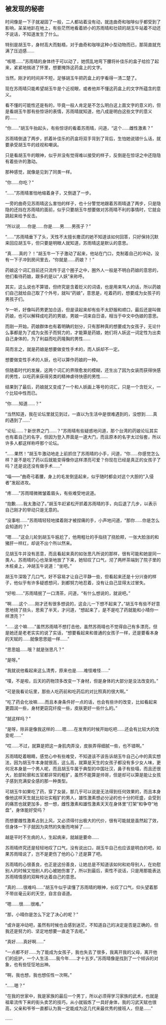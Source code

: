 ## 被发现的秘密

时间像是一下子就凝固了一般，二人都站着没有动，就连曲奇和咖啡似乎都受到了影响，呆呆地趴在地上，有些茫然地看着娇小的苏雨晴和壮硕的胡玉牛站着不动还不说话，不知道发生了什么。

特别是胡玉牛，身材高大而魁梧，对于曲奇和咖啡这种小型动物而已，那简直就充满了压迫感……

“咳嗯……”苏雨晴的身体终于可以动了，她慌乱地弯下腰将补佳乐的盒子给捡了起来，紧紧地揣进了怀里，想要掩饰这药盒上的文字。

当然，刚才的时间并不短，足够胡玉牛把药盒上的字看得一清二楚了。

现在苏雨晴只能希望胡玉牛是个近视眼，或者他并不懂这药盒上的文字所蕴含的意义。

看不懂的可能性还是有的，毕竟一般人肯定是不怎么明白这上面文字的意义的，但是看胡玉牛那有些惊讶的表情，苏雨晴就知道，他八成是明白这些文字的意义的……

“你……”胡玉牛抬起头，有些惊讶的看着苏雨晴，问道，“这个……雌性激素？”

苏雨晴倒退了两步，抓着补佳乐的药盒将双手背到了背后，生怕她说错什么话，就要承受胡玉牛的歧视和嘲讽。

只是看胡玉牛的眼神，似乎并没有觉得难以接受的样子，反倒是在惊讶之中还隐隐有着些许的激动。

那种感觉，就像是见到了同类一样。

“你……你吃？”

“……”苏雨晴害怕地缩着身子，又倒退了一步。

一旁的曲奇见苏雨晴这么害怕的样子，也十分警觉地跟着苏雨晴退了两步，只是隐隐的还挡在苏雨晴的面前，似乎只要胡玉牛想要做对苏雨晴不利的事情时，它就会跳起来给予反击。

“所以说……你是……你是……男……男孩子？”

“……”苏雨晴垂下了头，天性不太擅长撒谎的她不知道该如何回答，只好保持沉默来回应胡玉牛，但只要是明眼人就知道，苏雨晴这是默认的意思。

“真……真的？！”胡玉牛一下子激动了起来，他站在门口，克制着自己的冲动，没有一下子冲到房间里去，“你就是……药娘？！”

药娘这个词汇目前还只流传于这个圈子之中，圈外人一般是不明白药娘的意思的，他们看待药娘，跟多的是以“人妖”来称呼。

其实，这么说也不算错，但终究是含着贬义的词语，也是用来骂人的话，所以药娘们自己就给自己取了个外号，就叫“药娘”，意思是，吃着药的，想要成为女孩子的男孩子们。

乍一听，好像叫药男更加合适，但是读起来却有些不太舒服和顺口，最后还是叫做药娘，也可以解释成吃药的男娘，男娘一词来自日语，相当于中文中伪娘的意思。

而刚一开始，药娘群体也有着明确的划分，只有那种真的想要成为女孩子，无论什么事都是为了成为女孩子而努力的，才能算是药娘，她们将人妖这一词定性为出卖自己身体的，为了利益而吃药隆胸的男性……

简而言之，就是药娘是想要做变性手术的，而人妖却不一定。

想要做变性手术的人妖，也可以算作药娘的一种。

但随着时代的发展，这两个词汇的界限愈发的模糊，还生出了因为女装而获得快感的男性，以吃药来获得另类的精神虐待快感的男性……

结果到了最后，药娘就又变成了一个和人妖画上等号的词汇，只是一个含贬义，一个比较中性而已。

“你……知道……？”

“当然知道，我在论坛里就见到过，一直以为生活中是很难遇到的，没想到……真的遇到了……”

“论坛……？新世界之门……？”苏雨晴有些疑惑地问道，那个台湾的药娘论坛其实也有着自己的名字，但因为登入界面是一道大门，而且原本的名字太过俗套，所以许多人都这样称呼那个论坛。

“……果然！”胡玉牛激动地走上前抓住了苏雨晴的小手，问道，“你……你感觉怎么样？是不是吃了药以后就能变得像你这样漂亮可爱？你现在已经是真正的女孩子了吗？还是说还没有做手术……”

“喵——”曲奇弓着腰，身上的毛发倒竖起来，似乎随时都会对这个大胆的“入侵者”发起进攻。

“疼……”苏雨晴微微皱着眉头，有些难受地说道。

“抱歉……我太激动了。”胡玉牛赶紧松开抓着苏雨晴的手，向后退了几步，以表示自己刚才的举动只是无意的。

“没事啦……”苏雨晴轻轻地揉着刚才被捏痛的手，小声地问道，“那你……你是怎么会知道的？”

“嗯……”这会儿轮到胡玉牛尴尬了，他用粗壮的手指挠了挠脸颊，一张大脸涨的和猪肝一样红，却说不出个所以然来。

见胡玉牛并没有恶意，而且看起来真的如张思凡所说的那样，很有可能和她是同一类人，苏雨晴的心也渐渐地放了下来，她轻叹了口气，沏了两杯茶端到了院子里的木桩桌上，冲胡玉牛说道：“坐吧。”

胡玉牛深吸了几口气，好不容易才让自己平静一些，但看起来还是十分兴奋的样子，他似乎有许多疑惑想问，到都努力地忍着，没有让自己显得太过冒失。

“好啦……”苏雨晴抿了一口清茶，问道，“有什么想说的，就说吧。”

“啊……这个……刚才还有很多想说的，这会儿一下想不起来了。”胡玉牛有些不好意思地挠了挠头，思索了半天，才问道，“想起来了，是不是吃了药就能和小晴你一样漂亮？”

“……这个嘛……”虽然苏雨晴不想打击他，虽然苏雨晴也不觉得自己有多漂亮，但是她还是老老实实的说了实话，“想要看起来和普通的女孩子一样，还是要看本身的天赋的……就像思思姐一样……”

“思思姐……哦？就是张思凡？”

“是呀。”

“我就说他看起来这么清秀，原来也是……难怪难怪……”

“噗，不是啦，后天的药物顶多改变一下身材，但是身体的大部分是没法改变的。”

“可是我看论坛里，那些人吃药前和吃药后的对比照真的很大啊。”

“吃了药会化妆嘛……而且本身条件好一点的话，也会有些许的改变，比如看起来更圆润一些，身材更窈窕纤瘦一些，皮肤更好一些什么的。”

“就这样吗？”

“是呀，除非是像我这样的……嗯……在发育的时候开始吃吧……还会有比较大的改变呢……”

“哎……不过，就算是把这一身肌肉弄没，皮肤弄得细腻一些，也不错啊。”

苏雨晴眨着眼睛，感觉心中有些难受，不知道该不该告诉胡玉牛自己心中的真实想法，因为胡玉牛本身就很高，这么高，就算是天生的女孩子都没有多少女人味，更何况本身是一个男人呢，而且胡玉牛属于典型的中国壮汉，鼻子有些塌，而且还很大，脸部轮廓和五官都非常的粗犷，虽然不能算是帅哥，但是却可以算是能让女孩子感到充满安全感的那一种类型。

可胡玉牛如果吃了药，穿了女装，那几乎可以说是无法得到任何效果的，而且本身像他这样天生就比较壮实粗犷的男人，雄性激素想必分泌的也十分的旺盛，会受到的痛苦也就更加多，想一想，雌性激素和雄性激素天天在身体里“打架”和争夺“地盘”，身体能好受吗？

而想要雌性激素占到上风，又必须得付出极大的代价，很有可能就是虽然起了效，但身体一下子就因为突然的失衡而垮掉了……

越是平时不生病的人，生起病来，就越是要命……

苏雨晴终究还是轻轻地叹了口气，没有说出口，胡玉牛自己也应该是明白的吧，如果苏雨晴说了，岂不是更伤了他的心？还是算了吧。

苏雨晴的心很善良，也正是这份善良，让她总是不知道该如何和劝导别人，在劝慰别人的时候又怕别人的心被她伤害了，所以到最后，索性不说话，只是用那能表达苏雨晴情感的双眸传达着自己的意思。

“真的……很难吗……”胡玉牛似乎读懂了苏雨晴的眼神，长叹了口气，仰头望着那不带丝毫云彩的天空，自言自语道。

“嗯……很……很难。”

“那，小晴你是怎么下定了决心的呢？”

“或许是冲动吧，虽然有时候也会感到迷茫，不知道自己的决定是否是正确的，但我还是努力的、坚定地想要一直走下去呢。”

“真好……真好啊……”

“一点都不好……为了能成为女孩子，我也失去了很多，我离开我的父母，离开他们的庇护，一个人生活……我今年……才十五岁。”苏雨晴像是找到了一个倾诉的对象，也有些怔怔地出神。

“啊，我也想，我也想任性一次啊。”

“……嗯？”

“在我的世家中，我是家族的最后一个男丁，所以必须得学习家族的武术，也就是祖辈流传下来的街头卖艺的技巧，从小就锻炼了一具好身体，我的习武天赋也很高，父亲和爷爷一直都认为我一定能成为这几代来最优秀的接班人，但是……”

……
